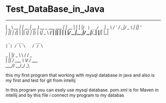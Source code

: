 # Test_DataBase_in_Java
 ____        _        ____                   ___
|  _ \  __ _| |_ __ _| __ )  __ _ ___  ___  |_ _|_ __
| | | |/ _` | __/ _` |  _ \ / _` / __|/ _ \  | || '_ \
| |_| | (_| | || (_| | |_) | (_| \__ \  __/  | || | | |
|____/ \__,_|\__\__,_|____/ \__,_|___/\___| |___|_| |_|

     _   ___     ___
    | | / \ \   / / \
 _  | |/ _ \ \ / / _ \
| |_| / ___ \ V / ___ \
 \___/_/   \_\_/_/   \_\

this my first program that working with mysql database in java and also is my first and test for git from intellij

In this program you can esely use mysql database.
pom.xml is for Maven in intellij and by this file i connect my program to my databas

